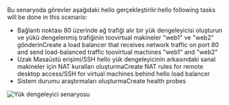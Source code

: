 <span data-ttu-id="ab687-101">Bu senaryoda görevler aşağıdaki hello gerçekleştirilir:</span><span class="sxs-lookup"><span data-stu-id="ab687-101">hello following tasks will be done in this scenario:</span></span>

* <span data-ttu-id="ab687-102">Bağlantı noktası 80 üzerinde ağ trafiği alır bir yük dengeleyicisi oluşturun ve yükü dengelenmiş trafiğinin toovirtual makineler "web1" ve "web2" gönderin</span><span class="sxs-lookup"><span data-stu-id="ab687-102">Create a load balancer that receives network traffic on port 80 and send load-balanced traffic toovirtual machines "web1" and "web2"</span></span>
* <span data-ttu-id="ab687-103">Uzak Masaüstü erişimi/SSH hello yük dengeleyicinin arkasındaki sanal makineler için NAT kuralları oluşturma</span><span class="sxs-lookup"><span data-stu-id="ab687-103">Create NAT rules for remote desktop access/SSH for virtual machines behind hello load balancer</span></span>
* <span data-ttu-id="ab687-104">Sistem durumu araştırmaları oluşturma</span><span class="sxs-lookup"><span data-stu-id="ab687-104">Create health probes</span></span>

![Yük dengeleyici senaryosu](./media/load-balancer-get-started-internet-scenario-include/scenario-classic.png)
